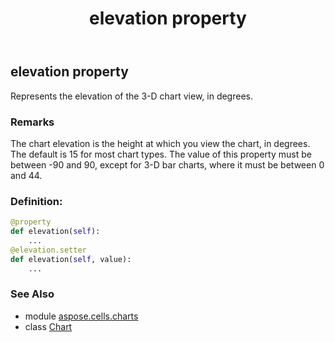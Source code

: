 ﻿---
title: elevation property
second_title: Aspose.Cells for Python via .NET API References
description: 
type: docs
weight: 240
url: /aspose.cells.charts/chart/elevation/
is_root: false
---

## elevation property


Represents the elevation of the 3-D chart view, in degrees.

### Remarks 


The chart elevation is the height at which you view the chart, in degrees. 
The default is 15 for most chart types. 
The value of this property must be between -90 and 90, except for 3-D bar charts, where it must be between 0 and 44.
### Definition:
```python
@property
def elevation(self):
    ...
@elevation.setter
def elevation(self, value):
    ...
```

### See Also
* module [aspose.cells.charts](../../)
* class [Chart](/cells/python-net/aspose.cells.charts/chart)
